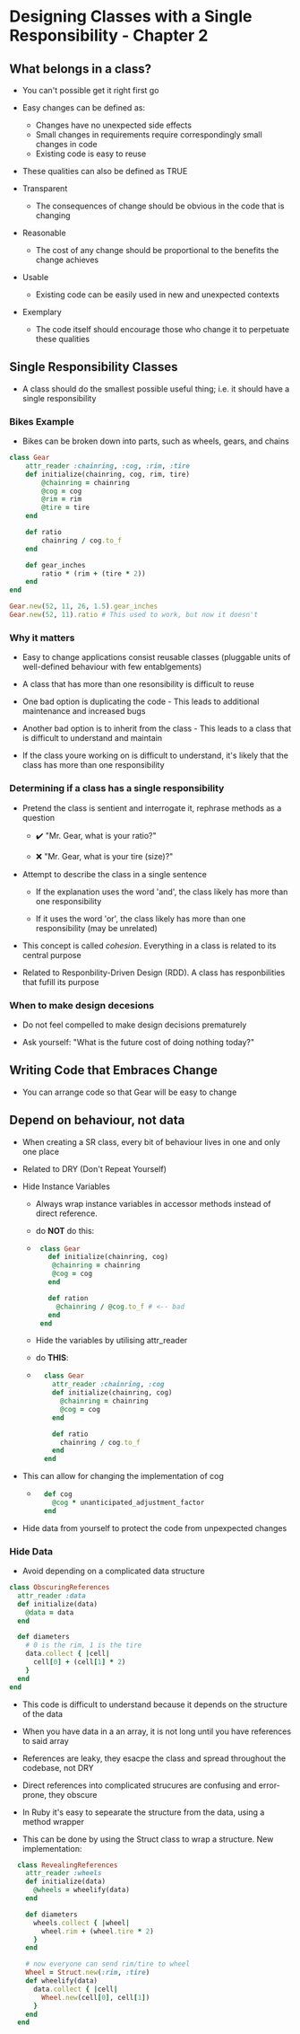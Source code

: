 # Designing Classes with a Single Responsibility - Chapter 2

## What belongs in a class?

- You can't possible get it right first go

- Easy changes can be defined as:

  - Changes have no unexpected side effects
  - Small changes in requirements require correspondingly small changes in code
  - Existing code is easy to reuse

- These qualities can also be defined as TRUE

- Transparent
  - The consequences of change should be obvious in the code that is changing

- Reasonable
  - The cost of any change should be proportional to the benefits the change achieves

- Usable
  - Existing code can be easily used in new and unexpected contexts

- Exemplary
  - The code itself should encourage those who change it to perpetuate these qualities

## Single Responsibility Classes

- A class should do the smallest possible useful thing; i.e. it should have a
single responsibility

### Bikes Example

- Bikes can be broken down into parts, such as wheels, gears, and chains

```ruby
class Gear
    attr_reader :chainring, :cog, :rim, :tire
    def initialize(chainring, cog, rim, tire)
        @chainring = chainring
        @cog = cog
        @rim = rim
        @tire = tire
    end

    def ratio
        chainring / cog.to_f
    end

    def gear_inches
        ratio * (rim + (tire * 2))
    end
end

Gear.new(52, 11, 26, 1.5).gear_inches
Gear.new(52, 11).ratio # This used to work, but now it doesn't
```

### Why it matters

- Easy to change applications consist reusable classes (pluggable units of
well-defined behaviour with few entablgements)

- A class that has more than one resonsibility is difficult to reuse

- One bad option is duplicating the code - This leads to additional maintenance
and increased bugs

- Another bad option is to inherit from the class - This leads to a class that is
difficult to understand and maintain

- If the class youre working on is difficult to understand, it's likely that the
class has more than one responsibility

### Determining if a class has a single responsibility

- Pretend the class is sentient and interrogate it, rephrase methods as a question

  - ✔️ "Mr. Gear, what is your ratio?"

  - ❌ "Mr. Gear, what is your tire (size)?"

- Attempt to describe the class in a single sentence

  - If the explanation uses the word 'and', the class likely has more than one responsibility

  - If it uses the word 'or', the class likely has more than one responsibility
    (may be unrelated)

- This concept is called *cohesion*. Everything in a class is related to its
central purpose

- Related to Responbility-Driven Design (RDD). A class has responbilities that
fufill its purpose

### When to make design decesions

- Do not feel compelled to make design decisions prematurely

- Ask yourself: "What is the future cost of doing nothing today?"

## Writing Code that Embraces Change

- You can arrange code so that Gear will be easy to change

## Depend on behaviour, not data

- When creating a SR class, every bit of behaviour lives in one and only one place

- Related to DRY (Don't Repeat Yourself)

- Hide Instance Variables
  - Always wrap instance variables in accessor methods instead of direct reference.
  - do **NOT** do this:

  - ```ruby
     class Gear
       def initialize(chainring, cog)
        @chainring = chainring
        @cog = cog
       end

       def ration
         @chainring / @cog.to_f # <-- bad
       end
     end
    ```

  - Hide the variables by utilising attr_reader
  - do **THIS**:

  - ```ruby
      class Gear
        attr_reader :chainring, :cog
        def initialize(chainring, cog)
          @chainring = chainring
          @cog = cog
        end

        def ratio
          chainring / cog.to_f
        end
      end
    ```

- This can allow for changing the implementation of cog

  - ```ruby
      def cog
        @cog * unanticipated_adjustment_factor
      end
    ```

- Hide data from yourself to protect the code from unpexpected changes

### Hide Data

- Avoid depending on a complicated data structure

```ruby
class ObscuringReferences
  attr_reader :data
  def initialize(data)
    @data = data
  end

  def diameters
    # 0 is the rim, 1 is the tire
    data.collect { |cell|
      cell[0] + (cell[1] * 2)
    }
  end
end
```

- This code is difficult to understand because it depends on the structure of
the data
- When you have data in a an array, it is not long until you have references to said array

- References are leaky, they esacpe the class and spread throughout the codebase, not DRY

- Direct references into complicated strucures are confusing and error-prone, they obscure

- In Ruby it's easy to sepearate the structure from the data, using a method wrapper

- This can be done by using the Struct class to wrap a structure. New implementation:

```ruby
  class RevealingReferences
    attr_reader :wheels
    def initialize(data)
      @wheels = wheelify(data)
    end

    def diameters
      wheels.collect { |wheel|
        wheel.rim + (wheel.tire * 2)
      }
    end

    # now everyone can send rim/tire to wheel
    Wheel = Struct.new(:rim, :tire)
    def wheelify(data)
      data.collect { |cell|
        Wheel.new(cell[0], cell[1])
      }
    end
  end
```


